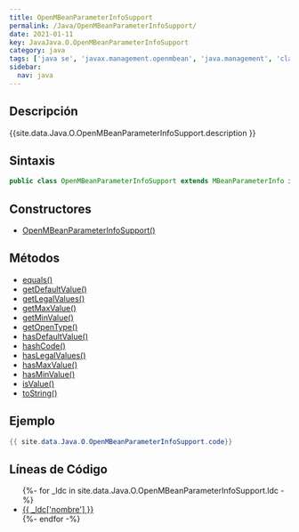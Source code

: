 ```yaml
---
title: OpenMBeanParameterInfoSupport
permalink: /Java/OpenMBeanParameterInfoSupport/
date: 2021-01-11
key: JavaJava.O.OpenMBeanParameterInfoSupport
category: java
tags: ['java se', 'javax.management.openmbean', 'java.management', 'clase java', 'Java 1.5']
sidebar: 
  nav: java
---
```


## Descripción
{{site.data.Java.O.OpenMBeanParameterInfoSupport.description }}

## Sintaxis
~~~java
public class OpenMBeanParameterInfoSupport extends MBeanParameterInfo implements OpenMBeanParameterInfo
~~~

## Constructores
* [OpenMBeanParameterInfoSupport()](/Java/OpenMBeanParameterInfoSupport/OpenMBeanParameterInfoSupport/)

## Métodos
* [equals()](/Java/OpenMBeanParameterInfoSupport/equals)
* [getDefaultValue()](/Java/OpenMBeanParameterInfoSupport/getDefaultValue)
* [getLegalValues()](/Java/OpenMBeanParameterInfoSupport/getLegalValues)
* [getMaxValue()](/Java/OpenMBeanParameterInfoSupport/getMaxValue)
* [getMinValue()](/Java/OpenMBeanParameterInfoSupport/getMinValue)
* [getOpenType()](/Java/OpenMBeanParameterInfoSupport/getOpenType)
* [hasDefaultValue()](/Java/OpenMBeanParameterInfoSupport/hasDefaultValue)
* [hashCode()](/Java/OpenMBeanParameterInfoSupport/hashCode)
* [hasLegalValues()](/Java/OpenMBeanParameterInfoSupport/hasLegalValues)
* [hasMaxValue()](/Java/OpenMBeanParameterInfoSupport/hasMaxValue)
* [hasMinValue()](/Java/OpenMBeanParameterInfoSupport/hasMinValue)
* [isValue()](/Java/OpenMBeanParameterInfoSupport/isValue)
* [toString()](/Java/OpenMBeanParameterInfoSupport/toString)

## Ejemplo
~~~java
{{ site.data.Java.O.OpenMBeanParameterInfoSupport.code}}
~~~

## Líneas de Código
<ul>
{%- for _ldc in site.data.Java.O.OpenMBeanParameterInfoSupport.ldc -%}
   <li>
       <a href="{{_ldc['url'] }}">{{ _ldc['nombre'] }}</a>
   </li>
{%- endfor -%}
</ul>
